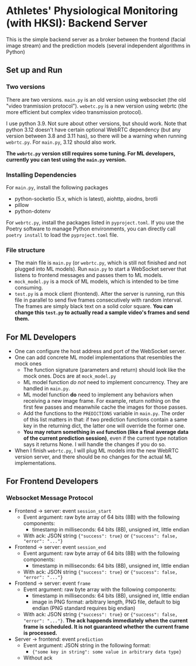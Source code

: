 # Athletes' Physiological Monitoring (with HKSI): Backend Server

This is the simple backend server as a broker between the frontend (facial image stream) and the prediction models (several independent algorithms in Python)

## Set up and Run

### Two versions

There are two versions. `main.py` is an old version using websocket (the old "video tranmission protocol"). `webetc.py` is a new version using webrtc (the more efficient but complex video transmission protocol).

I use python 3.9. Not sure about other versions, but should work. Note that python 3.12 doesn't have certain optional WebRTC dependency (but any version between 3.8 and 3.11 has), so there will be a warning when running `webrtc.py`.
For `main.py`, 3.12 should also work.

**The `webrtc.py` version still requires some tuning. For ML developers, currently you can test using the `main.py` version.**

### Installing Dependencies

For `main.py`, install the following packages
* python-socketio (5.x, which is latest), aiohttp, aiodns, brotli
* pillow
* python-dotenv

For `webrtc.py`, install the packages listed in `pyproject.toml`. If you use the Poetry software to manage Python environments, you can directly call `poetry install` to load the `pyproject.toml` file.

### File structure

* The main file is `main.py` (or `webrtc.py`, which is still not finished and not plugged into ML models). Run `main.py` to start a WebSocket server that listens to frontend messages and passes them to ML models.
* `mock_model.py` is a mock of ML models, which is intended to be time consuming.
* `test.py` is a mock client (frontend). After the server is running, run this file in parallel to send five frames consecutively with random interval. The frames are simply black text on a solid color square. **You can change this `test.py` to actually read a sample video's frames and send them.**

## For ML Developers

* One can configure the host address and port of the WebSocket server.
* One can add concrete ML model implementations that resembles the mock ones
    * The function signature (parameters and return) should look like the mock ones. Docs are at `mock_model.py`
    * ML model function *do not* need to implement concurrency. They are handled in `main.py`.
    * ML model function **do** need to implement any behaviors when receiving a new image frame. For example, return nothing on the first few passes and meanwhile cache the images for those passes.
    * Add the functions to the `PREDICTIONS` variable in `main.py`. The order of this list matters in that: if two prediction functions contain a same key in the returning dict, the latter one will override the former one.
    * **You may return something in `end` function (like a final average data of the current prediction session)**, even if the current type notation says it returns None. I will handle the changes if you do so.
* When I finish `webrtc.py`, I will plug ML models into the new WebRTC version server, and there should be no changes for the actual ML implementations.

## For Frontend Developers

### Websocket Message Protocol

* Frontend -> server: event `session_start`
    * Event argument: raw byte array of 64 bits (8B) with the following components:
        * timestamp in milliseconds: 64 bits (8B), unsigned int, little endian
    * With ack: JSON string `{"success": true}` or `{"success": false, "error": "..."}`
* Frontend -> server: event `session_end`
    * Event argument: raw byte array of 64 bits (8B) with the following components:
        * timestamp in milliseconds: 64 bits (8B), unsigned int, little endian
    * With ack: JSON string `{"success": true}` or `{"success": false, "error": "..."}`
* Frontend -> server: event `frame`
    * Event argument: raw byte array with the following components:
        * timestamp in milliseconds: 64 bits (8B), unsigned int, little endian
        * image in PNG format: arbitrary length, PNG file, default to big endian (PNG standard requires big endian)
    * With ack: JSON string `{"success": true}` or `{"success": false, "error": "..."}`.
    **The ack happends immediately when the current frame is scheduled. It is not guaranteed whether the current frame is processed.**
* Server -> frontend: event `prediction`
    * Event argument: JSON string in the following format:
        * `{"some key in string": some value in arbitrary data type}`
    * Without ack
